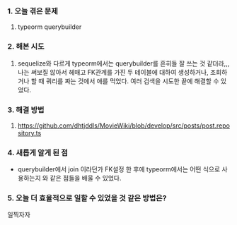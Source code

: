 
### **1. 오늘 겪은 문제**

1.  typeorm querybuilder


### **2. 해본 시도**
1. sequelize와 다르게 typeorm에서는 querybuilder를 흔히들 잘 쓰는 것 같더라,,,나는 써보질 않아서 헤매고 FK관계를 가진 두 테이블에 대하여 생성하거나, 조회하거나 할 때 쿼리를 짜는 것에서 애를 먹었다. 여러 검색을 시도한 끝에 해결할 수 있었다.


### **3. 해결 방법**
1. https://github.com/dhtjddls/MovieWiki/blob/develop/src/posts/post.repository.ts

### **4. 새롭게 알게 된 점**
-  querybuilder에서 join 이라던가 FK설정 한 후에 typeorm에서는 어떤 식으로 사용하는지 와 같은 점들을 배울 수 있었다.


### **5. 오늘 더 효율적으로 일할 수 있었을 것 같은 방법은?**
일찍자자
